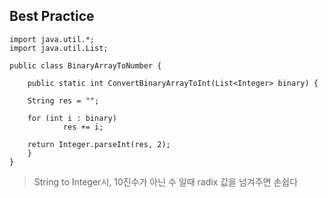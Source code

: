 ## Best Practice
    import java.util.*;
    import java.util.List;

    public class BinaryArrayToNumber {

        public static int ConvertBinaryArrayToInt(List<Integer> binary) {
    
        String res = "";
    
        for (int i : binary)
                res += i; 
        
        return Integer.parseInt(res, 2);
        }
    }
>String to Integer시, 10진수가 아닌 수 일때 radix 값을 넘겨주면 손쉽다